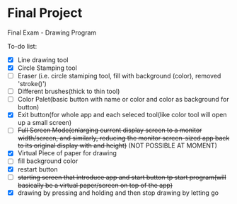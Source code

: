 # Final Project
Final Exam - Drawing Program


To-do list:
 - [x] Line drawing tool
 - [x] Circle Stamping tool
 - [ ] Eraser (i.e. circle stamiping tool, fill with background (color), removed 'stroke()')
 - [ ] Different brushes(thick to thin tool)
 - [ ] Color Palet(basic button with name or color and color as background for button)
 - [x] Exit button(for whole app and each seleced tool(like color tool will open up a small screen)
 - [ ] <del>Full Screen Mode(enlarging current display screen to a monitor width/screen, and similarly, reducing the monitor screen-sized app back to its original display with and height)</del> (NOT POSSIBLE AT MOMENT)
 - [x] Virtual Piece of paper for drawing
 - [ ] fill background color
 - [x] restart button
 - [ ] <del>starting screen that introduce app and start button tp start program(will basically be a virtual paper/screen on top of the app)</del>
 - [x] drawing by pressing and holding and then stop drawing by letting go
